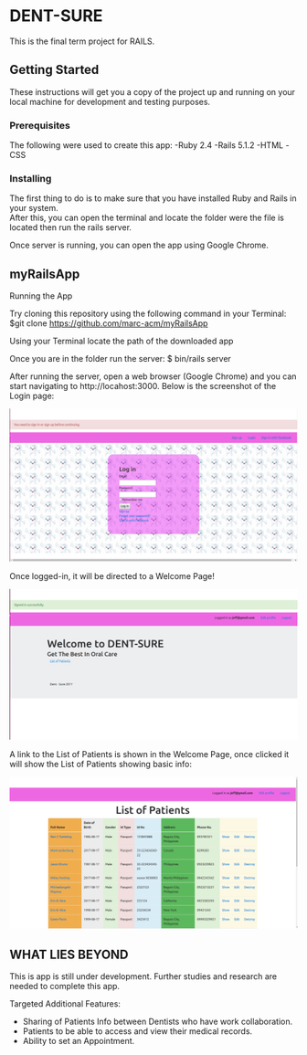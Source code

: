 # DENT-SURE
This is the final term project for RAILS.

## Getting Started
These instructions will get you a copy of the project up and running on your local machine for development and testing purposes. 

### Prerequisites
The following were used to create this app:
-Ruby 2.4
-Rails 5.1.2
-HTML
-CSS

### Installing

The first thing to do is to make sure that you have installed Ruby and Rails in your system.  
After this, you can open the terminal and locate the folder were the file is located then run the rails server.

Once server is running, you can open the app using Google Chrome.

## myRailsApp

Running the App

Try cloning this repository using the following command in your Terminal:
$git clone https://github.com/marc-acm/myRailsApp

Using your Terminal locate the path of the downloaded app

Once you are in the folder run the server:
$ bin/rails server

After running the server, open a web browser (Google Chrome) and you can start navigating to http://locahost:3000.  Below is the screenshot of the Login page:


![alt text](https://github.com/marc-acm/myRailsApp/blob/master/Login.png)


Once logged-in, it will be directed to a Welcome Page!

![alt text](https://github.com/marc-acm/myRailsApp/blob/master/welcome.png)

A link to the List of Patients is shown in the Welcome Page, once clicked it will show the List of Patients showing basic info:

![alt text](https://github.com/marc-acm/myRailsApp/blob/master/patientslist.png)


## WHAT LIES BEYOND
This is app is still under development.  Further studies and research are needed to complete this app.

Targeted Additional Features:
 
 - Sharing of Patients Info between Dentists who have work collaboration.
 - Patients to be able to access and view their medical records.
 - Ability to set an Appointment.
  




